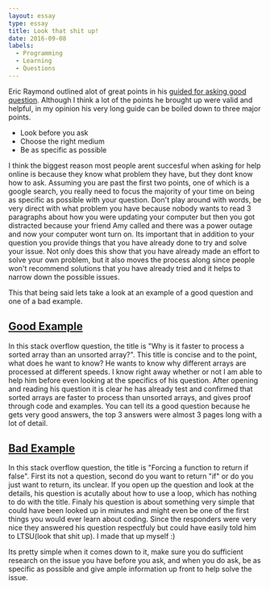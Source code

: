 ```yaml
---
layout: essay
type: essay
title: Look that shit up!
date: 2016-09-08
labels:
  - Programming
  - Learning
  - Questions
---
```


Eric Raymond outlined alot of great points in his [guided for asking good question](http://www.catb.org/esr/faqs/smart-questions.html). Although I think a lot of the points he brought up were valid and helpful, in my opinion his very long guide can be boiled down to three major points. 

- Look before you ask
- Choose the right medium
- Be as specific as possible

I think the biggest reason most people arent succesful when asking for help online is because they know what problem they have, but they dont know how to ask. Assuming you are past the first two points, one of which is a google search, you really need to focus the majority of your time on being as specific as possible with your question. Don't play around with words, be very direct with what problem you have because nobody wants to read 3 paragraphs about how you were updating your computer but then you got distracted because your friend Amy called and there was a power outage and now your computer wont turn on. Its important that in addition to your question you provide things that you have already done to try and solve your issue. Not only does this show that you have already made an effort to solve your own problem, but it also moves the process along since people won't recommend solutions that you have already tried and it helps to narrow down the possible issues. 

This that being said lets take a look at an example of a good question and one of a bad example.


## [Good Example](http://stackoverflow.com/questions/11227809/why-is-it-faster-to-process-a-sorted-array-than-an-unsorted-array)
In this stack overflow question, the title is "Why is it faster to process a sorted array than an unsorted array?". This title is concise and to the point, what does he want to know? He wants to know why different arrays are processed at different speeds. I know right away whether or not I am able to help him before even looking at the specifics of his question. After opening and reading his question it is clear he has already test and confirmed that sorted arrays are faster to process than unsorted arrays, and gives proof through code and examples. You can tell its a good question because he gets very good answers, the top 3 answers were almost 3 pages long with a lot of detail.

## [Bad Example](http://stackoverflow.com/questions/21068763/forcing-a-function-to-return-if-false)
In this stack overflow question, the title is "Forcing a function to return if false". First its not a question, second do you want to return "if" or do you just want to return, its unclear. If you open up the question and look at the details, his question is acutally about how to use a loop, which has nothing to do with the title. Finaly his question is about something very simple that could have been looked up in minutes and might even be one of the first things you would ever learn about coding. Since the responders were very nice they answered his question respectfuly but could have easily told him to LTSU(look that shit up). I made that up myself :)

Its pretty simple when it comes down to it, make sure you do sufficient research on the issue you have before you ask, and when you do ask, be as specific as possible and give ample information up front to help solve the issue.  
